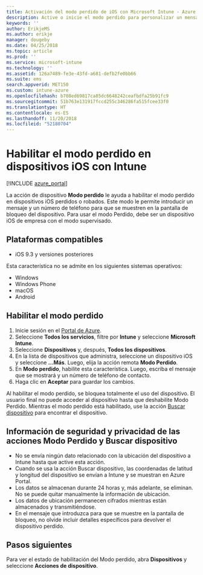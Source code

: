 ```yaml
---
title: Activación del modo perdido de iOS con Microsoft Intune - Azure | Microsoft Docs
description: Active o inicie el modo perdido para personalizar un mensaje que se mostrará en la pantalla de bloqueo de un dispositivo iOS perdido o robado usando Microsoft Intune. Además, puede obtener detalles sobre la información de privacidad y seguridad al usar la acción de modo perdido.
keywords: ''
author: ErikjeMS
ms.author: erikje
manager: dougeby
ms.date: 04/25/2018
ms.topic: article
ms.prod: ''
ms.service: microsoft-intune
ms.technology: ''
ms.assetid: 126a7489-fe3e-43fd-a681-defb2fe0bb66
ms.suite: ems
search.appverid: MET150
ms.custom: intune-azure
ms.openlocfilehash: b708ed69817ca85dc6648242ceafbdfa25b91fc9
ms.sourcegitcommit: 51b763e131917fccd255c346286fa515fcee33f0
ms.translationtype: HT
ms.contentlocale: es-ES
ms.lasthandoff: 11/20/2018
ms.locfileid: "52180704"
---
```

# <a name="enable-lost-mode-on-ios-devices-with-intune"></a>Habilitar el modo perdido en dispositivos iOS con Intune

[!INCLUDE [azure_portal](./includes/azure_portal.md)]

La acción de dispositivo **Modo perdido** le ayuda a habilitar el modo perdido en dispositivos iOS perdidos o robados. Este modo le permite introducir un mensaje y un número de teléfono para que se muestren en la pantalla de bloqueo del dispositivo. Para usar el modo Perdido, debe ser un dispositivo iOS de empresa con el modo supervisado.

## <a name="supported-platforms"></a>Plataformas compatibles

- iOS 9.3 y versiones posteriores

Esta característica no se admite en los siguientes sistemas operativos: 
- Windows
- Windows Phone
- macOS
- Android

## <a name="enable-lost-mode"></a>Habilitar el modo perdido

1. Inicie sesión en el [Portal de Azure](https://portal.azure.com).
2. Seleccione **Todos los servicios**, filtre por **Intune** y seleccione **Microsoft Intune**.
3. Seleccione **Dispositivos** y, después, **Todos los dispositivos**.
4. En la lista de dispositivos que administra, seleccione un dispositivo iOS y seleccione **...Más**. Luego, elija la acción remota **Modo Perdido**.
5. En **Modo perdido**, habilite esta característica. Luego, escriba el mensaje que se mostrará y un número de teléfono de contacto.
6. Haga clic en **Aceptar** para guardar los cambios.

Al habilitar el modo perdido, se bloquea totalmente el uso del dispositivo. El usuario final no puede acceder al dispositivo hasta que deshabilite Modo Perdido. Mientras el modo perdido está habilitado, use la acción [Buscar dispositivo](device-locate.md) para encontrar el dispositivo.

## <a name="security-and-privacy-information-for-the-lost-mode-and-locate-device-actions"></a>Información de seguridad y privacidad de las acciones Modo Perdido y Buscar dispositivo
- No se envía ningún dato relacionado con la ubicación del dispositivo a Intune hasta que active esta acción.
- Cuando se usa la acción Buscar dispositivo, las coordenadas de latitud y longitud del dispositivo se envían a Intune y se muestran en Azure Portal.
- Los datos se almacenan durante 24 horas y, más adelante, se eliminan. No se puede quitar manualmente la información de ubicación.
- Los datos de ubicación permanecen cifrados mientras están almacenados y transmitiéndose.
- En el mensaje que introduzca para que se muestre en la pantalla de bloqueo, no olvide incluir detalles específicos para devolver el dispositivo perdido.

## <a name="next-steps"></a>Pasos siguientes

Para ver el estado de habilitación del Modo perdido, abra **Dispositivos** y seleccione **Acciones de dispositivo**.